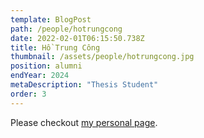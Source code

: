 ```yaml
---
template: BlogPost
path: /people/hotrungcong
date: 2022-02-01T06:15:50.738Z
title: Hồ Trung Công
thumbnail: /assets/people/hotrungcong.jpg
position: alumni
endYear: 2024
metaDescription: "Thesis Student"
order: 3
---
```


Please checkout [my personal page](https://www.linkedin.com/in/conght10/).
